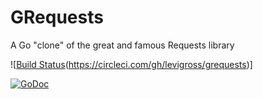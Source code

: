 # GRequests
A Go "clone" of the great and famous Requests library

![[Build Status](https://circleci.com/gh/levigross/grequests.png)(https://circleci.com/gh/levigross/grequests)]

[![GoDoc](https://godoc.org/github.com/levigross/grequests?status.svg)](https://godoc.org/github.com/levigross/grequests)
